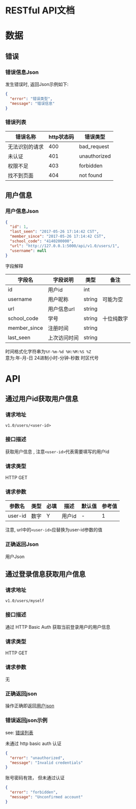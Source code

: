 # RESTful API文档

# 数据
## 错误
### 错误信息Json
发生错误时, 返回Json示例如下:
```json
{
  "error": "错误类型",
  "message": "错误信息"
}
```
### 错误列表
错误名称|http状态码|错误类型
---|---|---
无法识别的请求|400|bad_request
未认证|401|unauthorized
权限不足|403|forbidden
找不到页面|404|not found

## 用户信息
### 用户信息Json
```json
{
  "id": 1,
  "last_seen": "2017-05-26 17:14:42 CST",
  "member_since": "2017-05-26 17:14:42 CST",
  "school_code": "4140200000",
  "url": "http://127.0.0.1:5000/api/v1.0/users/1",
  "username": null
}
```

字段解释

字段名|字段说明|类型|备注
---|---|---|---
id|用户id|int|
username|用户昵称|string|可能为空
url|用户信息url|string|
school_code|学号|string|十位纯数字
member_since|注册时间|string|
last_seen|上次访问时间|string|

时间格式化字符串为`%Y-%m-%d %H:%M:%S %Z`  
意为:年-月-日 24进制小时-分钟-秒数 时区代号

# API
## 通过用户id获取用户信息
### 请求地址 
`v1.0/users/<user-id>`
### 接口描述
获取用户信息 , 注意`<user-id>`代表需要填写的用户id
### 请求类型
HTTP GET
### 请求参数
参数名|类型|必填|描述|默认值|参考值
---|---|---|---|---|---
user-id|数字|Y|用户id|-|1

注意, url中的`<user-id>`应替换为user-id参数的值
### 正确返回Json
用户Json

## 通过登录信息获取用户信息
### 请求地址
`v1.0/users/myself`
### 接口描述
通过 HTTP Basic Auth 获取当前登录用户的用户信息
### 请求类型
HTTP GET
### 请求参数
无
### 正确返回json
操作正确即返回[用户json](#用户信息json)
### 错误返回json示例
see: [错误列表](#错误列表)

未通过 http basic auth 认证
```json
{
  "error": "unauthorized", 
  "message": "Invalid credentials"
}
```

账号密码有效， 但未通过认证
```json
{
  "error": "forbidden",
  "message": "Unconfirmed account"
}
```
